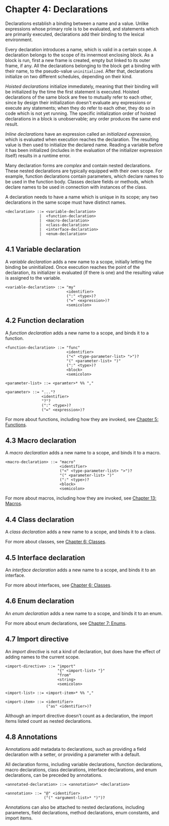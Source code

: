# Chapter 4: Declarations

Declarations establish a binding between a name and a value. Unlike expressions
whose primary role is to be evaluated, and statements which are primarily
executed, declarations add their binding to the lexical environment.

Every declaration introduces a name, which is valid in a certain scope. A
declaration belongs to the scope of its innermost enclosing block. As a block
is run, first a new frame is created, empty but linked to its outer frame, if
any. All the declarations belonging to the block get a binding with their name,
to the pseudo-value `uninitialized`. After that, declarations initialize on two
different schedules, depending on their kind.

_Hoisted declarations_ initialize immediately, meaning that their binding will
be initialized by the time the first statement is executed. Hoisted
declarations of the same block are free to mutually refer to each other, since
by design their initialization doesn't evaluate any expressions or execute any
statements; when they do refer to each other, they do so in code which is not
yet running. The specific initialization order of hoisted declarations in a
block is unobservable; any order produces the same end result.

_Inline declarations_ have an expression called an _initialized expression_,
which is evaluated when execution reaches the declaration. The resulting value
is then used to initialize the declared name. Reading a variable before it has
been initialized (includes in the evaluation of the initializer expression
itself) results in a runtime error.

Many declaration forms are _complex_ and contain nested declarations. These
nested declarations are typically equipped with their own scope. For example,
function declarations contain parameters, which declare names to be used in the
function body. Classes declare fields or methods, which declare names to be
used in connection with instances of the class.

A declaration needs to have a name which is unique in its scope; any two
declarations in the same scope must have distinct names.

```
<declaration> ::= <variable-declaration>
               |  <function-declaration>
               |  <macro-declaration>
               |  <class-declaration>
               |  <interface-declaration>
               |  <enum-declaration>
```

## 4.1 Variable declaration

A _variable declaration_ adds a new name to a scope, initially letting the
binding be uninitialized. Once execution reaches the point of the declaration,
its initializer is evaluated (if there is one) and the resulting value is
assigned to the variable.

```
<variable-declaration> ::= "my"
                           <identifier>
                           (":" <type>)?
                           ("=" <expression>)?
                           <semicolon>
```

## 4.2 Function declaration

A _function declaration_ adds a new name to a scope, and binds it to a
function.

```
<function-declaration> ::= "func"
                           <identifier>
                           ("<" <type-parameter-list> ">")?
                           "(" <parameter-list> ")"
                           (":" <type>)?
                           <block>
                           <semicolon>

<parameter-list> ::= <paramter>* %% ","

<parameter> ::= "..."?
                <identifier>
                "?"?
                (":" <type>)?
                ("=" <expression>)?
```

For more about functions, including how they are invoked, see [Chapter 5:
Functions](05-functions.md).

## 4.3 Macro declaration

A _macro declaration_ adds a new name to a scope, and binds it to a macro.

```
<macro-declaration> ::= "macro"
                        <identifier>
                        ("<" <type-parameter-list> ">")?
                        "(" <parameter-list> ")"
                        (":" <type>)?
                        <block>
                        <semicolon>
```

For more about macros, including how they are invoked, see [Chapter 13:
Macros](13-macros.md).

## 4.4 Class declaration

A _class declaration_ adds a new name to a scope, and binds it to a class.

For more about classes, see [Chapter 6: Classes](06-classes.md).

## 4.5 Interface declaration

An _interface declaration_ adds a new name to a scope, and binds it to an
interface.

For more about interfaces, see [Chapter 6: Classes](06-classes.md).

## 4.6 Enum declaration

An _enum declaration_ adds a new name to a scope, and binds it to an enum.

For more about enum declarations, see [Chapter 7: Enums](07-enums.md).

## 4.7 Import directive

An _import directive_ is not a kind of declaration, but does have the effect of
adding names to the current scope.

```
<import-directive> ::= "import"
                       "{" <import-list> "}"
                       "from"
                       <string>
                       <semicolon>

<import-list> ::= <import-item>* %% ","

<import-item> ::= <identifier>
                  ("as" <identifier>)?
```

Although an import directive doesn't count as a declaration, the import items
listed count as nested declarations.

## 4.8 Annotations

Annotations add metadata to declarations, such as providing a field declaration
with a setter, or providing a parameter with a default.

All declaration forms, including variable declarations, function declarations,
macro declarations, class declarations, interface declarations, and enum
declarations, can be preceded by annotations.

```
<annotated-declaration> ::= <annotation>* <declaration>

<annotation> ::= "@" <identifier>
                 ("(" <argument-list>* ")")?
```

Annotations can also be attached to nested declarations, including parameters,
field declarations, method declarations, enum constants, and import items.

